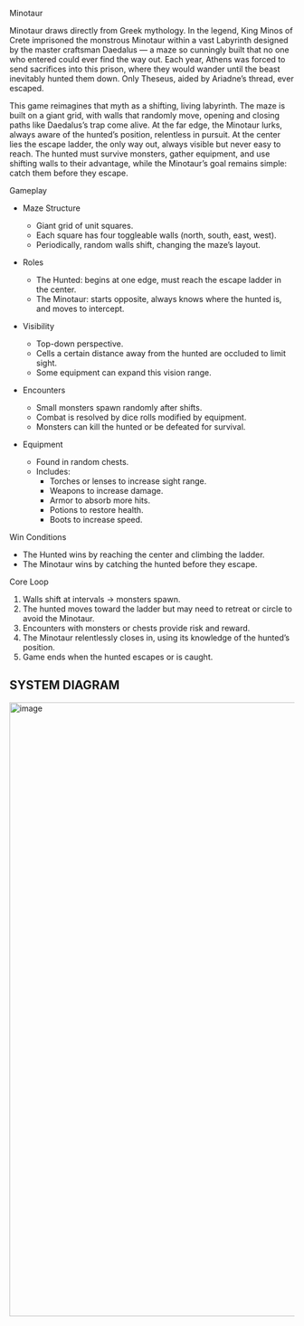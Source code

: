 Minotaur

Minotaur draws directly from Greek mythology. In the legend, King Minos of Crete imprisoned the monstrous Minotaur within a vast Labyrinth designed by the master craftsman Daedalus — a maze so cunningly built that no one who entered could ever find the way out. Each year, Athens was forced to send sacrifices into this prison, where they would wander until the beast inevitably hunted them down. Only Theseus, aided by Ariadne’s thread, ever escaped.

This game reimagines that myth as a shifting, living labyrinth. The maze is built on a giant grid, with walls that randomly move, opening and closing paths like Daedalus’s trap come alive. At the far edge, the Minotaur lurks, always aware of the hunted’s position, relentless in pursuit. At the center lies the escape ladder, the only way out, always visible but never easy to reach. The hunted must survive monsters, gather equipment, and use shifting walls to their advantage, while the Minotaur’s goal remains simple: catch them before they escape.

Gameplay
- Maze Structure
    - Giant grid of unit squares.
    - Each square has four toggleable walls (north, south, east, west).
    - Periodically, random walls shift, changing the maze’s layout.

 - Roles
    - The Hunted: begins at one edge, must reach the escape ladder in the center.
    - The Minotaur: starts opposite, always knows where the hunted is, and moves to intercept.

 - Visibility
    - Top-down perspective.
    - Cells a certain distance away from the hunted are occluded to limit sight.
    - Some equipment can expand this vision range.

 - Encounters
    - Small monsters spawn randomly after shifts.
    - Combat is resolved by dice rolls modified by equipment.
    - Monsters can kill the hunted or be defeated for survival.

 - Equipment
    - Found in random chests.
    - Includes:
      - Torches or lenses to increase sight range.
      - Weapons to increase damage.
      - Armor to absorb more hits.
      - Potions to restore health.
      - Boots to increase speed.

Win Conditions
  - The Hunted wins by reaching the center and climbing the ladder.
  - The Minotaur wins by catching the hunted before they escape.

Core Loop
1. Walls shift at intervals → monsters spawn.
2. The hunted moves toward the ladder but may need to retreat or circle to avoid the Minotaur.
3. Encounters with monsters or chests provide risk and reward.
4. The Minotaur relentlessly closes in, using its knowledge of the hunted’s position.
5. Game ends when the hunted escapes or is caught.




## SYSTEM DIAGRAM

<img width="4096" height="1086" alt="image" src="https://github.com/user-attachments/assets/51acbd4e-4423-4993-8a0c-6f819d890a09" />

